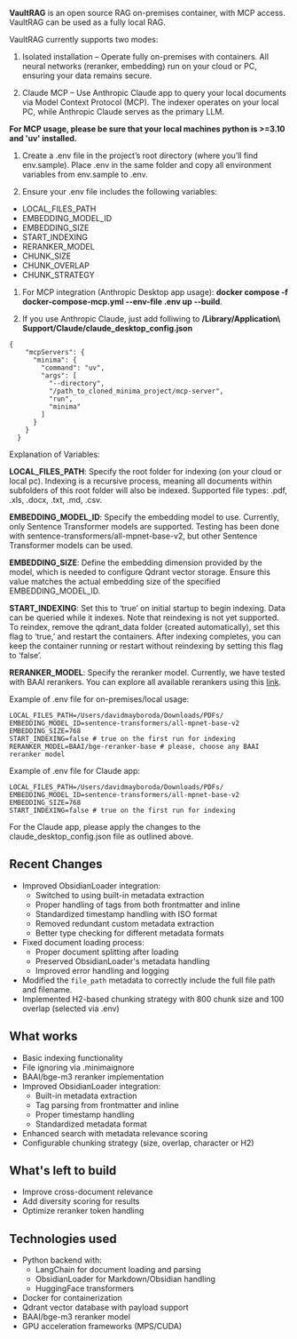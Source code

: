 **VaultRAG** is an open source RAG on-premises container, with MCP access.
VaultRAG can be used as a fully local RAG.

VaultRAG currently supports two modes:
1. Isolated installation – Operate fully on-premises with containers. All neural networks (reranker, embedding) run on your cloud or PC, ensuring your data remains secure.

2. Claude MCP – Use Anthropic Claude app to query your local documents via Model Context Protocol (MCP). The indexer operates on your local PC, while Anthropic Claude serves as the primary LLM.

**For MCP usage, please be sure that your local machines python is >=3.10 and 'uv' installed.**

1. Create a .env file in the project’s root directory (where you’ll find env.sample). Place .env in the same folder and copy all environment variables from env.sample to .env.

2. Ensure your .env file includes the following variables:
<ul>
   <li> LOCAL_FILES_PATH </li>
   <li> EMBEDDING_MODEL_ID </li>
   <li> EMBEDDING_SIZE </li>
   <li> START_INDEXING </li>
   <li> RERANKER_MODEL </li>
   <li> CHUNK_SIZE </li>
   <li> CHUNK_OVERLAP </li>
   <li> CHUNK_STRATEGY </li>
</ul>

1. For MCP integration (Anthropic Desktop app usage): **docker compose -f docker-compose-mcp.yml --env-file .env up --build**.

2. If you use Anthropic Claude, just add folliwing to **/Library/Application\ Support/Claude/claude_desktop_config.json**

```
{
    "mcpServers": {
      "minima": {
        "command": "uv",
        "args": [
          "--directory",
          "/path_to_cloned_minima_project/mcp-server",
          "run",
          "minima"
        ]
      }
    }
  }
```

Explanation of Variables:

**LOCAL_FILES_PATH**: Specify the root folder for indexing (on your cloud or local pc). Indexing is a recursive process, meaning all documents within subfolders of this root folder will also be indexed. Supported file types: .pdf, .xls, .docx, .txt, .md, .csv.

**EMBEDDING_MODEL_ID**: Specify the embedding model to use. Currently, only Sentence Transformer models are supported. Testing has been done with sentence-transformers/all-mpnet-base-v2, but other Sentence Transformer models can be used.

**EMBEDDING_SIZE**: Define the embedding dimension provided by the model, which is needed to configure Qdrant vector storage. Ensure this value matches the actual embedding size of the specified EMBEDDING_MODEL_ID.

**START_INDEXING**: Set this to ‘true’ on initial startup to begin indexing. Data can be queried while it indexes. Note that reindexing is not yet supported. To reindex, remove the qdrant_data folder (created automatically), set this flag to ‘true,’ and restart the containers. After indexing completes, you can keep the container running or restart without reindexing by setting this flag to ‘false’.

**RERANKER_MODEL**: Specify the reranker model. Currently, we have tested with BAAI rerankers. You can explore all available rerankers using this [link](https://huggingface.co/collections/BAAI/).

Example of .env file for on-premises/local usage:
```
LOCAL_FILES_PATH=/Users/davidmayboroda/Downloads/PDFs/
EMBEDDING_MODEL_ID=sentence-transformers/all-mpnet-base-v2
EMBEDDING_SIZE=768
START_INDEXING=false # true on the first run for indexing
RERANKER_MODEL=BAAI/bge-reranker-base # please, choose any BAAI reranker model
```

Example of .env file for Claude app:
```
LOCAL_FILES_PATH=/Users/davidmayboroda/Downloads/PDFs/
EMBEDDING_MODEL_ID=sentence-transformers/all-mpnet-base-v2
EMBEDDING_SIZE=768
START_INDEXING=false # true on the first run for indexing
```
For the Claude app, please apply the changes to the claude_desktop_config.json file as outlined above.

## Recent Changes
- Improved ObsidianLoader integration:
  - Switched to using built-in metadata extraction
  - Proper handling of tags from both frontmatter and inline
  - Standardized timestamp handling with ISO format
  - Removed redundant custom metadata extraction
  - Better type checking for different metadata formats
- Fixed document loading process:
  - Proper document splitting after loading
  - Preserved ObsidianLoader's metadata handling
  - Improved error handling and logging
- Modified the `file_path` metadata to correctly include the full file path and filename.
- Implemented H2-based chunking strategy with 800 chunk size and 100 overlap (selected via .env)

## What works
- Basic indexing functionality
- File ignoring via .minimaignore
- BAAI/bge-m3 reranker implementation
- Improved ObsidianLoader integration:
  - Built-in metadata extraction
  - Tag parsing from frontmatter and inline
  - Proper timestamp handling
  - Standardized metadata format
- Enhanced search with metadata relevance scoring
- Configurable chunking strategy (size, overlap, character or H2)

## What's left to build
- Improve cross-document relevance
- Add diversity scoring for results
- Optimize reranker token handling

## Technologies used
- Python backend with:
  - LangChain for document loading and parsing
  - ObsidianLoader for Markdown/Obsidian handling
  - HuggingFace transformers
- Docker for containerization
- Qdrant vector database with payload support
- BAAI/bge-m3 reranker model
- GPU acceleration frameworks (MPS/CUDA)
